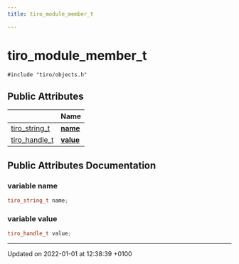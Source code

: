 ```yaml
---
title: tiro_module_member_t

---
```


# tiro_module_member_t






`#include "tiro/objects.h"`

## Public Attributes

|                | Name           |
| -------------- | -------------- |
| [tiro&#95;string&#95;t](/docs/api/files/def&#95;8h#typedef-tiro-string-t) | **[name](/docs/api/classes/structtiro__module__member__t#variable-name)**  |
| [tiro&#95;handle&#95;t](/docs/api/files/def&#95;8h#typedef-tiro-handle-t) | **[value](/docs/api/classes/structtiro__module__member__t#variable-value)**  |

## Public Attributes Documentation

### variable name

```cpp
tiro_string_t name;
```


### variable value

```cpp
tiro_handle_t value;
```


-------------------------------

Updated on 2022-01-01 at 12:38:39 +0100